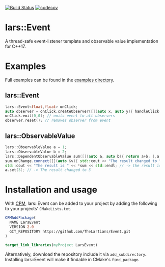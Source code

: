 [![Build Status](https://travis-ci.com/TheLartians/Event.svg?branch=master)](https://travis-ci.com/TheLartians/Event)
[![codecov](https://codecov.io/gh/TheLartians/Event/branch/master/graph/badge.svg)](https://codecov.io/gh/TheLartians/Event)

# lars::Event

A thread-safe event-listener template and observable value implementation for C++17.

# Examples

Full examples can be found in the [examples directory](https://github.com/TheLartians/Event/tree/master/examples).

## lars::Event

```c++
lars::Event<float,float> onClick;
auto observer = onClick.createObserver([](auto x, auto y){ handleClick(x,y); });
onClick.emit(0,0); // emits event to all observers
observer.reset(); // removes observer from event
```

## lars::ObservableValue

```c++
lars::ObservableValue a = 1;
lars::ObservableValue b = 2;
lars::DependentObservableValue sum([](auto a, auto b){ return a+b; },a,b);
sum.onChange.connect([](auto &v){ std::cout << "The result changed to " << r << std::endl; });
std::cout << "The result is " << *sum << std::endl; // -> the result is 3
a.set(3); // -> The result changed to 5
```

# Installation and usage

With [CPM](https://github.com/TheLartians/CPM), lars::Event can be added to your project by adding the following to your projects' `CMakeLists.txt`.

```cmake
CPMAddPackage(
  NAME LarsEvent
  VERSION 2.0
  GIT_REPOSITORY https://github.com/TheLartians/Event.git
)

target_link_libraries(myProject LarsEvent)
```

Alternatively, download the repository include it via `add_subdirectory`. Installing lars::Event will make it findable in CMake's `find_package`.
